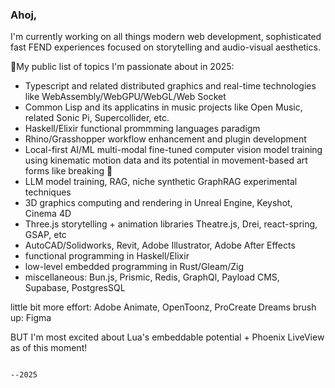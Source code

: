 ### Ahoj,

I'm currently working on all things modern web development, sophisticated fast FEND experiences focused on storytelling and audio-visual aesthetics.

🌱My public list of topics I'm passionate about in 2025:

- Typescript and related distributed graphics and real-time technologies like WebAssembly/WebGPU/WebGL/Web Socket
- Common Lisp and its applicatins in music projects like Open Music, related Sonic Pi, Supercollider, etc.
- Haskell/Elixir functional prommming languages paradigm
- Rhino/Grasshopper workflow enhancement and plugin development
- Local-first AI/ML multi-modal fine-tuned computer vision model training using kinematic motion data and its potential in movement-based art forms like breaking 🪩
- LLM model training, RAG, niche synthetic GraphRAG experimental techniques
- 3D graphics computing and rendering in Unreal Engine, Keyshot, Cinema 4D
- Three.js storytelling + animation libraries Theatre.js, Drei, react-spring, GSAP, etc
- AutoCAD/Solidworks, Revit, Adobe Illustrator, Adobe After Effects
- functional programming in Haskell/Elixir
- low-level embedded programming in Rust/Gleam/Zig
- miscellaneous: Bun.js, Prismic, Redis, GraphQl, Payload CMS, Supabase, PostgresSQL

little bit more effort: Adobe Animate, OpenToonz, ProCreate Dreams
brush up: Figma

BUT I'm most excited about Lua's embeddable potential + Phoenix LiveView as of this moment!

                                                                                          --2025

<!---- "everything I do is for my 17 year old self"
est. 2019 !---->
<!---- passionate about all things in Web Development 🖥 -->

<!---- 🔭 I’m currently working on websites for Flip Makers, Kolektív
- 🌱 I’m currently learning Vue.js 👯 I’m looking to collaborate on ...
- 🤔 I’m looking for help with ...
- 💬 Ask me about ...
- 📫 How to reach me: ...
- 😄 Pronouns: ...
- ⚡ Fun fact: I'm quadralingual so communication shouldn't be an issue!
-->
